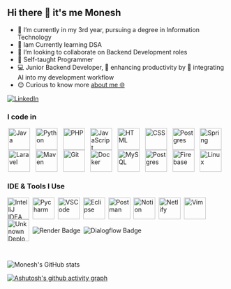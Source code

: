 <h2>Hi there 👋 it's me Monesh</h2>

<ul>
  <li>🔭 I’m currently in my 3rd year, pursuing a degree in Information Technology</li>
    <li>🌱 Iam Currently learning DSA </li>
  <li>👯 I’m looking to collaborate on Backend Development roles</li>
  <li>🙂 Self-taught Programmer</li>
  <li>💻 Junior Backend Developer, 🚀 enhancing productivity by 🤖 integrating AI into my development workflow</li>
  <li>😊 Curious to know more <a href="https://moneshgomo.netlify.app/" target="_blank">about me 🌐</a></li>
</ul>

<a href="https://www.linkedin.com/in/moneshgomo" target="_blank">
  <img src="https://skillicons.dev/icons?i=linkedin&theme=light" alt="LinkedIn" />
</a>

### I code in  
<p style="display: flex; flex-wrap: wrap; align-items: center; justify-content: space-evenly;">
  <img src="https://skillicons.dev/icons?i=java" alt="Java" width="50" height="50" />&nbsp;&nbsp;
  <img src="https://skillicons.dev/icons?i=py" alt="Python" width="50" height="50" />&nbsp;&nbsp;
  <img src="https://skillicons.dev/icons?i=php" alt="PHP" width="50" height="50" />&nbsp;&nbsp;
  <img src="https://skillicons.dev/icons?i=js" alt="JavaScript" width="50" height="50" />&nbsp;&nbsp;
  <img src="https://skillicons.dev/icons?i=html" alt="HTML" width="50" height="50" />&nbsp;&nbsp;
  <img src="https://skillicons.dev/icons?i=css" alt="CSS" width="50" height="50" />&nbsp;&nbsp;
  <img src="https://img.icons8.com/?size=100&id=PndQWK6M1Hjo&format=png&color=000000" alt="Postgres" width="50" height="50" />&nbsp;&nbsp;
  <img src="https://img.icons8.com/?size=100&id=90519&format=png&color=000000" alt="Spring" width="50" height="50" />&nbsp;&nbsp;
  <img src="https://skillicons.dev/icons?i=laravel" alt="Laravel" width="50" height="50" />&nbsp;&nbsp;
  <img src="https://skillicons.dev/icons?i=maven" alt="Maven" width="50" height="50" />&nbsp;&nbsp;
  <img src="https://skillicons.dev/icons?i=git" alt="Git" width="50" height="50" />&nbsp;&nbsp;
    <img src="https://skillicons.dev/icons?i=docker" alt="Docker" width="50" height="50" />&nbsp;&nbsp;
  <img src="https://skillicons.dev/icons?i=mysql" alt="MySQL" width="50" height="50" />&nbsp;&nbsp;
  <img src="https://skillicons.dev/icons?i=postgres" alt="Postgres" width="50" height="50" />&nbsp;&nbsp;
  <img src="https://skillicons.dev/icons?i=firebase" alt="Firebase" width="50" height="50" />&nbsp;&nbsp;
    <img src="https://skillicons.dev/icons?i=linux" alt="Linux" width="50" height="50" />&nbsp;&nbsp;

</p>

### IDE & Tools I Use  
<p style="display: flex; flex-wrap: wrap; align-items: center;">
  <img src="https://skillicons.dev/icons?i=idea" alt="IntelliJ IDEA" width="50" height="50" />&nbsp;&nbsp;
  <img src="https://skillicons.dev/icons?i=pycharm" alt="Pycharm" width="50" height="50" />&nbsp;&nbsp;
  <img src="https://skillicons.dev/icons?i=vscode" alt="VSCode" width="50" height="50" />&nbsp;&nbsp;
  <img src="https://skillicons.dev/icons?i=eclipse" alt="Eclipse" width="50" height="50" />&nbsp;&nbsp;
  <img src="https://skillicons.dev/icons?i=postman" alt="Postman" width="50" height="50" />&nbsp;&nbsp;
  <img src="https://skillicons.dev/icons?i=notion" alt="Notion" width="50" height="50" />&nbsp;&nbsp;
  <img src="https://skillicons.dev/icons?i=netlify" alt="Netlify" width="50" height="50" />&nbsp;&nbsp;
  <img src="https://skillicons.dev/icons?i=vim" alt="Vim" width="50" height="50" />&nbsp;&nbsp;
  <img src="https://cdn.brandfetch.io/idXBJEbkqC/theme/dark/symbol.svg?c=1bxid64Mup7aczewSAYMX&t=1668013474094" width="50" height="50" alt="Unknown Deployment Tool" />&nbsp;&nbsp;

  <img src="https://img.shields.io/badge/Render-46E3B7?style=for-the-badge&logo=render&logoColor=white" alt="Render Badge" />
&nbsp;&nbsp;

  <img src="https://img.shields.io/badge/dialogflow-FF9800?style=for-the-badge&logo=dialogflow&logoColor=white" alt="Dialogflow Badge" />
</p>


<BR>


![Monesh's GitHub stats](https://github-readme-stats.vercel.app/api?username=MONESHGOMO&show_icons=true&theme=dark)

<!-- 📈 Activity Graph -->
[![Ashutosh's github activity graph](https://github-readme-activity-graph.vercel.app/graph?username=moneshgomo&bg_color=171616&color=edd9ed&line=11c04e&point=28f0ed&area=true&hide_border=true)](https://github.com/ashutosh00710/github-readme-activity-graph)
